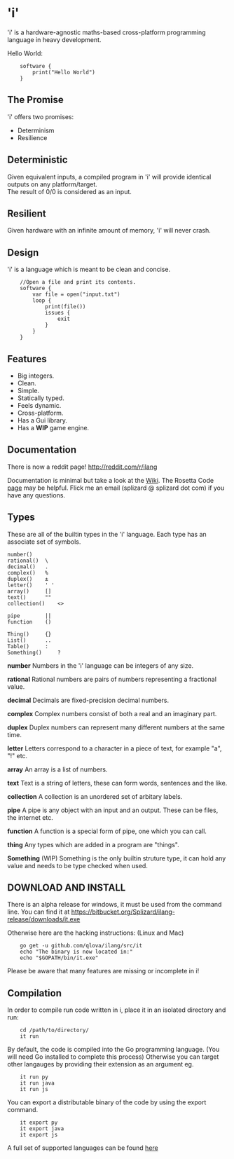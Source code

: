 # 'i'
'i' is a hardware-agnostic maths-based cross-platform programming language in heavy development.

Hello World:

		software {
			print("Hello World")
		}

## The Promise  
'i' offers two promises:

* Determinism
* Resilience

## Deterministic  
Given equivalent inputs, a compiled program in 'i' will provide identical outputs on any platform/target.  
The result of 0/0 is considered as an input.

## Resilient  
Given hardware with an infinite amount of memory, 'i' will never crash.
		
## Design
'i' is a language which is meant to be clean and concise.

```
	//Open a file and print its contents.
	software {
		var file = open("input.txt")
		loop {
			print(file())
			issues {
				exit
			}
		}
	}
```

## Features

* Big integers.
* Clean.
* Simple.
* Statically typed.
* Feels dynamic.
* Cross-platform.
* Has a Gui library.
* Has a **WIP** game engine.

## Documentation

There is now a reddit page! http://reddit.com/r/ilang

Documentation is minimal but take a look at the [Wiki](https://github.com/Qlova/ilang/wiki).
The Rosetta Code [page](http://rosettacode.org/wiki/Category:I) may be helpful. 
Flick me an email (splizard @ splizard dot com) if you have any questions.

## Types
These are all of the builtin types in the 'i' language. Each type has an associate set of symbols.
```
number()
rational()	\
decimal()	.
complex()	%
duplex()	±
letter()	' '
array() 	[]
text() 		""
collection()	<>

pipe 		||
function 	()

Thing() 	{}
List()  	..
Table()		:
Something() 	?
```

**number**
Numbers in the 'i' language can be integers of any size.

**rational**
Rational numbers are pairs of numbers representing a fractional value.

**decimal**
Decimals are fixed-precision decimal numbers.

**complex**
Complex numbers consist of both a real and an imaginary part.

**duplex**
Duplex numbers can represent many different numbers at the same time.

**letter**
Letters correspond to a character in a piece of text, for example "a", "!" etc.

**array**
An array is a list of numbers.

**text**
Text is a string of letters, these can form words, sentences and the like.

**collection**
A collection is an unordered set of arbitary labels.


**pipe**
A pipe is any object with an input and an output. These can be files, the internet etc.

**function**
A function is a special form of pipe, one which you can call.


**thing**
Any types which are added in a program are "things".

**Something** (WIP)
Something is the only builtin struture type, it can hold any value and needs to be type checked when used.  


## DOWNLOAD AND INSTALL

There is an alpha release for windows, it must be used from the command line.
You can find it at https://bitbucket.org/Splizard/ilang-release/downloads/it.exe

Otherwise here are the hacking instructions: (Linux and Mac)

		go get -u github.com/qlova/ilang/src/it
		echo "The binary is now located in:"
		echo "$GOPATH/bin/it.exe"

Please be aware that many features are missing or incomplete in i!

## Compilation

In order to compile run code written in i, place it in an isolated directory and run:

		cd /path/to/directory/
		it run

By default, the code is compiled into the Go programming language. (You will need Go installed to complete this process)
Otherwise you can target other langauges by providing their extension as an argument eg.

		it run py
		it run java
		it run js
		
You can export a distributable binary of the code by using the export command.

		it export py
		it export java
		it export js

A full set of supported languages can be found [here](http://github.com/qlova/uct)
